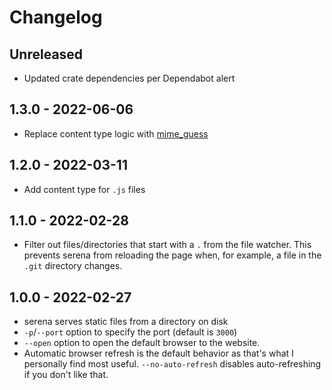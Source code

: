 # Changelog

## Unreleased

- Updated crate dependencies per Dependabot alert

## 1.3.0 - 2022-06-06

- Replace content type logic with [mime_guess](https://github.com/abonander/mime_guess)

## 1.2.0 - 2022-03-11

- Add content type for `.js` files

## 1.1.0 - 2022-02-28

- Filter out files/directories that start with a `.` from the file watcher. This prevents serena from reloading the page when, for example, a file in the `.git` directory changes.

## 1.0.0 - 2022-02-27

- serena serves static files from a directory on disk
- `-p`/`--port` option to specify the port (default is `3000`)
- `--open` option to open the default browser to the website.
- Automatic browser refresh is the default behavior as that's what I personally find most useful. `--no-auto-refresh` disables auto-refreshing if you don't like that.
